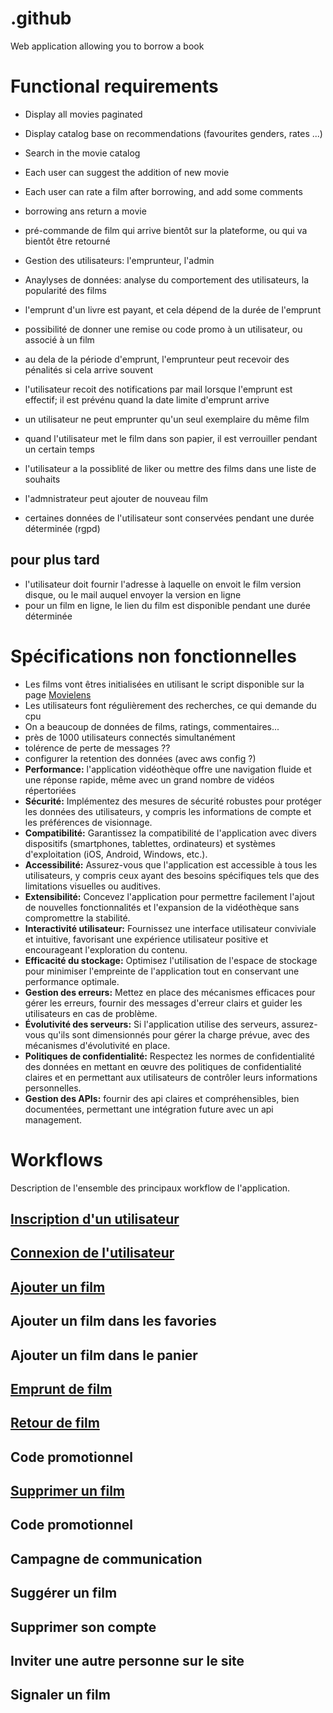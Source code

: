 # .github
Web application allowing you to borrow a book

# Functional requirements
- Display all movies paginated
- Display catalog base on recommendations (favourites genders, rates ...)
- Search in the movie catalog
- Each user can suggest the addition of new movie
- Each user can rate a film after borrowing, and add some comments
- borrowing ans return a movie


- pré-commande de film qui arrive bientôt sur la plateforme, ou qui va bientôt être retourné
- Gestion des utilisateurs: l'emprunteur, l'admin
- Anaylyses de données: analyse du comportement des utilisateurs, la popularité des films
- l'emprunt d'un livre est payant, et cela dépend de la durée de l'emprunt
- possibilité de donner une remise ou code promo à un utilisateur, ou associé à un film
- au dela de la période d'emprunt, l'emprunteur peut recevoir des pénalités si cela arrive souvent
- l'utilisateur recoit des notifications par mail lorsque l'emprunt est effectif; il est prévénu quand la date limite d'emprunt arrive
- un utilisateur ne peut emprunter qu'un seul exemplaire du même film
- quand l'utilisateur met le film dans son papier, il est verrouiller pendant un certain temps
- l'utilisateur a la possiblité de liker ou mettre des films dans une liste de souhaits
- l'admnistrateur peut ajouter de nouveau film
- certaines données de l'utilisateur sont conservées pendant une durée déterminée (rgpd)

## pour plus tard
- l'utilisateur doit fournir l'adresse à laquelle on envoit le film version disque, ou le mail auquel envoyer la version en ligne
- pour un film en ligne, le lien du film est disponible pendant une durée déterminée

# Spécifications non fonctionnelles
- Les films vont êtres initialisées en utilisant le script disponible sur la page [Movielens](https://grouplens.org/datasets/movielens/)
- Les utilisateurs font régulièrement des recherches, ce qui demande du cpu
- On a beaucoup de données de films, ratings, commentaires...
- près de 1000 utilisateurs connectés simultanément
- tolérence de perte de messages ??
- configurer la retention des données (avec aws config ?)
- **Performance:** l'application vidéothèque offre une navigation fluide et une réponse rapide, même avec un grand nombre de vidéos répertoriées
- **Sécurité:** Implémentez des mesures de sécurité robustes pour protéger les données des utilisateurs, y compris les informations de compte et les préférences de visionnage.
- **Compatibilité:** Garantissez la compatibilité de l'application avec divers dispositifs (smartphones, tablettes, ordinateurs) et systèmes d'exploitation (iOS, Android, Windows, etc.).
- **Accessibilité:** Assurez-vous que l'application est accessible à tous les utilisateurs, y compris ceux ayant des besoins spécifiques tels que des limitations visuelles ou auditives.
- **Extensibilité:** Concevez l'application pour permettre facilement l'ajout de nouvelles fonctionnalités et l'expansion de la vidéothèque sans compromettre la stabilité.
- **Interactivité utilisateur:** Fournissez une interface utilisateur conviviale et intuitive, favorisant une expérience utilisateur positive et encourageant l'exploration du contenu.
- **Efficacité du stockage:** Optimisez l'utilisation de l'espace de stockage pour minimiser l'empreinte de l'application tout en conservant une performance optimale.
- **Gestion des erreurs:** Mettez en place des mécanismes efficaces pour gérer les erreurs, fournir des messages d'erreur clairs et guider les utilisateurs en cas de problème.
- **Évolutivité des serveurs:** Si l'application utilise des serveurs, assurez-vous qu'ils sont dimensionnés pour gérer la charge prévue, avec des mécanismes d'évolutivité en place.
- **Politiques de confidentialité:** Respectez les normes de confidentialité des données en mettant en œuvre des politiques de confidentialité claires et en permettant aux utilisateurs de contrôler leurs informations personnelles.
- **Gestion des APIs:** fournir des api claires et compréhensibles, bien documentées, permettant une intégration future avec un api management.

# Workflows
Description de l'ensemble des principaux workflow de l'application.

## [Inscription d'un utilisateur](./workflows/signup.md)
## [Connexion de l'utilisateur](./workflows/signin.md)
## [Ajouter un film](./workflows/add-movie.md)
## Ajouter un film dans les favories
## Ajouter un film dans le panier
## [Emprunt de film](./workflows/borrow.md)
## [Retour de film](./workflows/return.md)
## Code promotionnel
## [Supprimer un film](./workflows/remove-movie.md)

## Code promotionnel

## Campagne de communication

## Suggérer un film

## Supprimer son compte

## Inviter une autre personne sur le site

## Signaler un film
